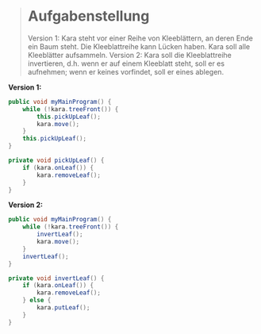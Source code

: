 > # Aufgabenstellung
> Version 1: Kara steht vor einer Reihe von Kleeblättern,
> an deren Ende ein Baum steht.
> Die Kleeblattreihe kann Lücken haben.
> Kara soll alle Kleeblätter aufsammeln.
> Version 2: Kara soll die Kleeblattreihe invertieren, d.h. wenn er auf einem Kleeblatt steht,
> soll er es aufnehmen; wenn er keines vorfindet, soll er eines ablegen.
>

**Version 1:**
```Java
public void myMainProgram() {
    while (!kara.treeFront()) {
        this.pickUpLeaf();
        kara.move();
    }
    this.pickUpLeaf();
}

private void pickUpLeaf() {
    if (kara.onLeaf()) {
        kara.removeLeaf();
    }
}
```

**Version 2:**
```Java
public void myMainProgram() {
    while (!kara.treeFront()) {
        invertLeaf();
        kara.move();
    }
    invertLeaf();
}

private void invertLeaf() {
    if (kara.onLeaf()) {
        kara.removeLeaf();
    } else {
        kara.putLeaf();
    }
}
```
